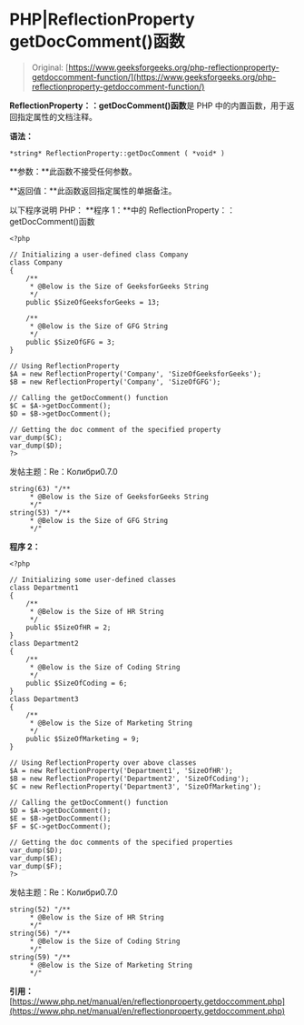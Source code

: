 # PHP|ReflectionProperty getDocComment()函数

> Original: [https://www.geeksforgeeks.org/php-reflectionproperty-getdoccomment-function/](https://www.geeksforgeeks.org/php-reflectionproperty-getdoccomment-function/)

**ReflectionProperty：：getDocComment()函数**是 PHP 中的内置函数，用于返回指定属性的文档注释。

**语法：**

```
*string* ReflectionProperty::getDocComment ( *void* )
```

**参数：**此函数不接受任何参数。

**返回值：**此函数返回指定属性的单据备注。

以下程序说明 PHP：
**程序 1：**中的 ReflectionProperty：：getDocComment()函数

```
<?php

// Initializing a user-defined class Company
class Company
{
    /**
     * @Below is the Size of GeeksforGeeks String
     */
    public $SizeOfGeeksforGeeks = 13;

    /**
     * @Below is the Size of GFG String
     */
    public $SizeOfGFG = 3;
}

// Using ReflectionProperty 
$A = new ReflectionProperty('Company', 'SizeOfGeeksforGeeks');
$B = new ReflectionProperty('Company', 'SizeOfGFG');

// Calling the getDocComment() function
$C = $A->getDocComment();
$D = $B->getDocComment();

// Getting the doc comment of the specified property
var_dump($C);
var_dump($D);
?>
```

发帖主题：Re：Колибри0.7.0

```
string(63) "/**
     * @Below is the Size of GeeksforGeeks String
     */"
string(53) "/**
     * @Below is the Size of GFG String
     */"

```

**程序 2：**

```
<?php

// Initializing some user-defined classes
class Department1
{
    /**
     * @Below is the Size of HR String
     */
    public $SizeOfHR = 2;
}
class Department2
{
    /**
     * @Below is the Size of Coding String
     */
    public $SizeOfCoding = 6;
}
class Department3
{
    /**
     * @Below is the Size of Marketing String
     */
    public $SizeOfMarketing = 9;
}

// Using ReflectionProperty over above classes
$A = new ReflectionProperty('Department1', 'SizeOfHR');
$B = new ReflectionProperty('Department2', 'SizeOfCoding');
$C = new ReflectionProperty('Department3', 'SizeOfMarketing');

// Calling the getDocComment() function
$D = $A->getDocComment();
$E = $B->getDocComment();
$F = $C->getDocComment();

// Getting the doc comments of the specified properties
var_dump($D);
var_dump($E);
var_dump($F);
?>
```

发帖主题：Re：Колибри0.7.0

```
string(52) "/**
     * @Below is the Size of HR String
     */"
string(56) "/**
     * @Below is the Size of Coding String
     */"
string(59) "/**
     * @Below is the Size of Marketing String
     */"

```

**引用：**[https://www.php.net/manual/en/reflectionproperty.getdoccomment.php](https://www.php.net/manual/en/reflectionproperty.getdoccomment.php)